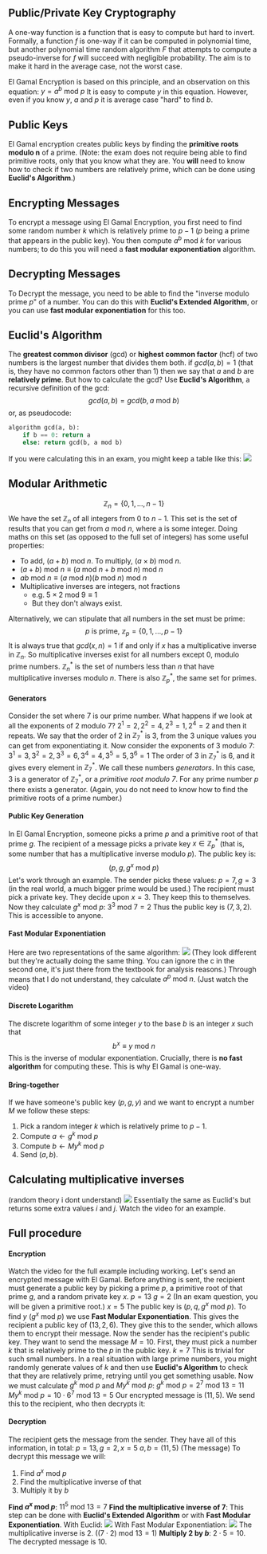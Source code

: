 ## Public/Private Key Cryptography
A one-way function is a function that is easy to compute but hard to invert.
Formally, a function $f$ is one-way if it can be computed in polynomial time, but another polynomial time random algorithm $F$ that attempts to compute a pseudo-inverse for $f$ will succeed with negligible probability.
The aim is to make it hard in the average case, not the worst case.

El Gamal Encryption is based on this principle, and an observation on this equation:
$y = a^b \text{ mod } p$
It is easy to compute $y$ in this equation. However, even if you know $y$, $a$ and $p$ it is average case "hard" to find $b$.

## Public Keys
El Gamal encryption creates public keys by finding the **primitive roots modulo n** of a prime. (Note: the exam does not require being able to find primitive roots, only that you know what they are. You **will** need to know how to check if two numbers are relatively prime, which can be done using **Euclid's Algorithm**.)

## Encrypting Messages
To encrypt a message using El Gamal Encryption, you first need to find some random number $k$ which is relatively prime to $p - 1$ ($p$ being a prime that appears in the public key). You then compute $a^b \text{ mod } k$ for various numbers; to do this you will need a **fast modular exponentiation** algorithm.

## Decrypting Messages
To Decrypt the message, you need to be able to find the "inverse modulo prime $p$" of a number. You can do this with **Euclid's Extended Algorithm**, or you can use **fast modular exponentiation** for this too.

## Euclid's Algorithm
The **greatest common divisor** (gcd) or **highest common factor** (hcf) of two numbers is the largest number that divides them both. if $gcd(a, b) = 1$ (that is, they have no common factors other than 1) then we say that $a$ and $b$ are **relatively prime**. But how to calculate the gcd? Use **Euclid's Algorithm**, a recursive definition of the gcd:
$$gcd(a, b) = gcd(b, a \text{ mod } b)$$
or, as pseudocode:
```python
algorithm gcd(a, b):
	if b == 0: return a
	else: return gcd(b, a mod b)
```
If you were calculating this in an exam, you might keep a table like this:
![](Pasted%20image%2020230322122134.png)

## Modular Arithmetic
$$\mathbb{Z}_n = \{0, 1,\dots, n-1\}$$
We have the set $\mathbb{Z}_n$ of all integers from $0$ to $n-1$. This set is the set of results that you can get from $a \text{ mod } n$, where a is some integer. Doing maths on this set (as opposed to the full set of integers) has some useful properties:
- To add, $(a + b) \text{ mod } n$. To multiply, $(a \times b) \text{ mod } n$.
- $(a + b) \text{ mod } n \equiv (a \text{ mod } n + b \text{ mod } n) \text{ mod } n$
- $ab\text{ mod }n \equiv (a\text{ mod }n)(b\text{ mod }n)\text{ mod }n$
- Multiplicative inverses are integers, not fractions
	- e.g. $5 \times 2 \text{ mod } 9 \equiv 1$
	- But they don't always exist.

Alternatively, we can stipulate that all numbers in the set must be prime:
$$p \text{ is prime, } \mathbb{z}_p=\{0, 1, \dots, p-1\}$$
It is always true that $gcd(x, n) = 1$ if and only if $x$ has a multiplicative inverse in $\mathbb{Z}_n$. So multiplicative inverses exist for all numbers except 0, modulo prime numbers.
$\mathbb{Z}_n^*$ is the set of numbers less than $n$ that have multiplicative inverses modulo $n$. There is also $\mathbb{Z}_p^*$, the same set for primes.
#### Generators
Consider the set where 7 is our prime number. What happens if we look at all the exponents of 2 modulo 7?
$2^1=2, 2^2=4, 2^3=1, 2^4=2$ and then it repeats.
We say that the order of 2 in $\mathbb{Z}_7^*$ is 3, from the 3 unique values you can get from exponentiating it.
Now consider the exponents of 3 modulo 7:
$3^1 = 3, 3^2=2, 3^3=6, 3^4=4, 3^5=5, 3^6=1$
The order of 3 in $\mathbb{Z}_7^*$ is 6, and it gives every element in $\mathbb{Z}_7^*$. We call these numbers *generators*. In this case, 3 is a generator of $\mathbb{Z}_7^*$, or a *primitive root modulo 7*.
For any prime number $p$ there exists a generator.
(Again, you do not need to know how to find the primitive roots of a prime number.)

#### Public Key Generation
In El Gamal Encryption, someone picks a prime $p$ and a primitive root of that prime $g$.
The recipient of a message picks a private key $x \in \mathbb{Z}_p^*$ (that is, some number that has a multiplicative inverse modulo $p$). The public key is:
$$(p, g, g^x \text{ mod } p)$$
Let's work through an example.
The sender picks these values:
$p = 7, g = 3$ (in the real world, a much bigger prime would be used.)
The recipient must pick a private key. They decide upon $x = 3$. They keep this to themselves.
Now they calculate $g^x \text{ mod } p$:
$3^3 \text{ mod } 7 = 2$
Thus the public key is $(7, 3, 2)$. This is accessible to anyone.
#### Fast Modular Exponentiation
Here are two representations of the same algorithm:
![](Pasted%20image%2020230322130522.png)
(They look different but they're actually doing the same thing. You can ignore the c in the second one, it's just there from the textbook for analysis reasons.)
Through means that I do not understand, they calculate $a^p \text{ mod } n$. (Just watch the video)
#### Discrete Logarithm
The discrete logarithm of some integer $y$ to the base $b$ is an integer $x$ such that
$$b^x \equiv y \text{ mod } n$$
This is the inverse of modular exponentiation. Crucially, there is **no fast algorithm** for computing these. This is why El Gamal is one-way.

#### Bring-together
If we have someone's public key $(p, g, y)$ and we want to encrypt a number $M$ we follow these steps:
1. Pick a random integer $k$ which is relatively prime to $p-1$.
2. Compute $a \leftarrow g^k \text{ mod } p$
3. Compute $b \leftarrow My^k \text{ mod } p$
4. Send $(a, b)$.

## Calculating multiplicative inverses
(random theory i dont understand)
![](Pasted%20image%2020230322133341.png)
Essentially the same as Euclid's but returns some extra values $i$ and $j$.
Watch the video for an example.

## Full procedure
#### Encryption
Watch the video for the full example including working.
Let's send an encrypted message with El Gamal. Before anything is sent, the recipient must generate a public key by picking a prime $p$, a primitive root of that prime $g$, and a random private key $x$.
$p = 13$
$g = 2$
(In an exam question, you will be given a primitive root.)
$x = 5$
The public key is $(p, q, g^x \text{ mod } p)$. To find $y$ ($g^x \text{ mod } p$) we use **Fast Modular Exponentiation**.
This gives the recipient a public key of $(13, 2, 6)$. They give this to the sender, which allows them to encrypt their message.
Now the sender has the recipient's public key. They want to send the message $M=10$. First, they must pick a number $k$ that is relatively prime to the $p$ in the public key.
$k = 7$
This is trivial for such small numbers. In a real situation with large prime numbers, you might randomly generate values of $k$ and then use **Euclid's Algorithm** to check that they are relatively prime, retrying until you get something usable.
Now we must calculate $g^k \text{ mod } p$ and $My^k \text{ mod } p$:
$g^k \text{ mod } p = 2^7 \text{ mod } 13 = 11$
$My^k \text{ mod } p = 10\cdot6^7 \text{ mod } 13 = 5$
Our encrypted message is $(11, 5)$. We send this to the recipient, who then decrypts it:
#### Decryption
The recipient gets the message from the sender. They have all of this information, in total:
$p = 13, g = 2, x = 5$
$a, b = (11, 5)$ (The message)
To decrypt this message we will:
1. Find $a^x \text{ mod } p$
2. Find the multiplicative inverse of that
3. Multiply it by $b$

**Find $a^x \text{ mod } p$**:
$11^5 \text{ mod } 13 = 7$
**Find the multiplicative inverse of 7**:
This step can be done with **Euclid's Extended Algorithm** or with **Fast Modular Exponentiation**.
With Euclid:
![](Pasted%20image%2020230322140738.png)
With Fast Modular Exponentiation:
![](Pasted%20image%2020230322140942.png)
The multiplicative inverse is 2. ($(7 \cdot 2) \text{ mod } 13 = 1$)
**Multiply 2 by $b$**:
$2 \cdot 5 = 10$.
The decrypted message is 10.